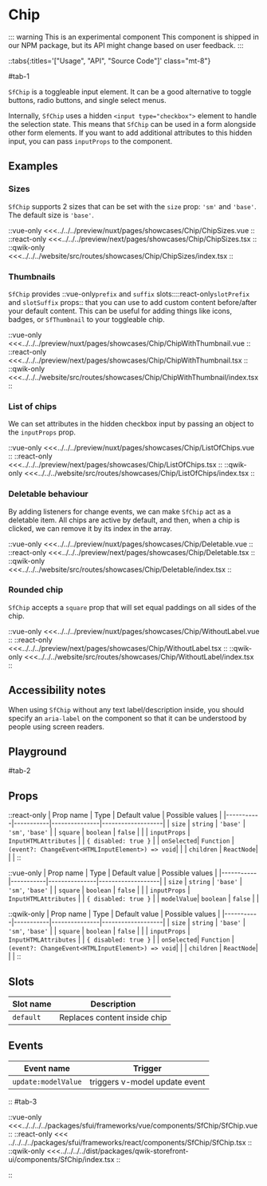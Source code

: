 # Chip

::: warning This is an experimental component
This component is shipped in our NPM package, but its API might change based on user feedback.
:::

::tabs{:titles='["Usage", "API", "Source Code"]' class="mt-8"}

#tab-1

`SfChip` is a toggleable input element. It can be a good alternative to toggle buttons, radio buttons, and single select menus.

Internally, `SfChip` uses a hidden `<input type="checkbox">` element to handle the selection state. This means that `SfChip` can be used in a form alongside other form elements. If you want to add additional attributes to this hidden input, you can pass `inputProps` to the component.

## Examples

### Sizes

`SfChip` supports 2 sizes that can be set with the `size` prop: `'sm'` and `'base'`. The default size is `'base'`.

<Showcase showcase-name="Chip/ChipSizes">

::vue-only
<<<../../../preview/nuxt/pages/showcases/Chip/ChipSizes.vue
::
::react-only
<<<../../../preview/next/pages/showcases/Chip/ChipSizes.tsx
::
::qwik-only
<<<../../../website/src/routes/showcases/Chip/ChipSizes/index.tsx
::

</Showcase>

### Thumbnails

<!-- TODO: Add linking to thumbnail component when ready -->

`SfChip` provides ::vue-only`prefix` and `suffix` slots::::react-only`slotPrefix` and `slotSuffix` props:: that you can use to add custom content before/after your default content. This can be useful for adding things like icons, badges, or `SfThumbnail` to your toggleable chip.

<Showcase showcase-name="Chip/ChipWithThumbnail">
::vue-only
<<<../../../preview/nuxt/pages/showcases/Chip/ChipWithThumbnail.vue
::
::react-only
<<<../../../preview/next/pages/showcases/Chip/ChipWithThumbnail.tsx
::
::qwik-only
<<<../../../website/src/routes/showcases/Chip/ChipWithThumbnail/index.tsx
::
</Showcase>

### List of chips

We can set attributes in the hidden checkbox input by passing an object to the `inputProps` prop.

<Showcase showcase-name="Chip/ListOfChips">

::vue-only
<<<../../../preview/nuxt/pages/showcases/Chip/ListOfChips.vue
::
::react-only
<<<../../../preview/next/pages/showcases/Chip/ListOfChips.tsx
::
::qwik-only
<<<../../../website/src/routes/showcases/Chip/ListOfChips/index.tsx
::
</Showcase>

### Deletable behaviour

By adding listeners for change events, we can make `SfChip` act as a deletable item. All chips are active by default, and then, when a chip is clicked, we can remove it by its index in the array.

<Showcase showcase-name="Chip/Deletable">

::vue-only
<<<../../../preview/nuxt/pages/showcases/Chip/Deletable.vue
::
::react-only
<<<../../../preview/next/pages/showcases/Chip/Deletable.tsx
::
::qwik-only
<<<../../../website/src/routes/showcases/Chip/Deletable/index.tsx
::

</Showcase>

### Rounded chip

`SfChip` accepts a `square` prop that will set equal paddings on all sides of the chip.

<Showcase showcase-name="Chip/WithoutLabel">

::vue-only
<<<../../../preview/nuxt/pages/showcases/Chip/WithoutLabel.vue
::
::react-only
<<<../../../preview/next/pages/showcases/Chip/WithoutLabel.tsx
::
::qwik-only
<<<../../../website/src/routes/showcases/Chip/WithoutLabel/index.tsx
::
</Showcase>

## Accessibility notes

When using `SfChip` without any text label/description inside, you should specify an `aria-label` on the component so that it can be understood by people using screen readers.

## Playground

<Generate style="height: 380px" />

#tab-2

## Props

::react-only
| Prop name | Type | Default value | Possible values |
|-----------|-----------|---------------|-------------------|
| `size` | `string` | `'base'` | `'sm'`, `'base'` |
| `square` | `boolean` | `false` | |
| `inputProps` | `InputHTMLAttributes` | | `{ disabled: true }` |
| `onSelected`| `Function` |`(event?: ChangeEvent<HTMLInputElement>) => void`| |
| `children` | `ReactNode`| | |
::

::vue-only
| Prop name | Type | Default value | Possible values |
|-----------|-----------|---------------|-------------------|
| `size` | `string` | `'base'` | `'sm'`, `'base'` |
| `square` | `boolean` | `false` | |
| `inputProps` | `InputHTMLAttributes` | | `{ disabled: true }` |
| `modelValue`| `boolean` | `false` | |

::qwik-only
| Prop name | Type | Default value | Possible values |
|-----------|-----------|---------------|-------------------|
| `size` | `string` | `'base'` | `'sm'`, `'base'` |
| `square` | `boolean` | `false` | |
| `inputProps` | `InputHTMLAttributes` | | `{ disabled: true }` |
| `onSelected`| `Function` |`(event?: ChangeEvent<HTMLInputElement>) => void`| |
| `children` | `ReactNode`| | |
::

## Slots

| Slot name | Description                  |
| --------- | ---------------------------- |
| `default` | Replaces content inside chip |

## Events

| Event name          | Trigger                       |
| ------------------- | ----------------------------- |
| `update:modelValue` | triggers v-model update event |

::
#tab-3

::vue-only
<<<../../../../packages/sfui/frameworks/vue/components/SfChip/SfChip.vue
::
::react-only
<<< ../../../../packages/sfui/frameworks/react/components/SfChip/SfChip.tsx
::
::qwik-only
<<<../../../../dist/packages/qwik-storefront-ui/components/SfChip/index.tsx
::

::
